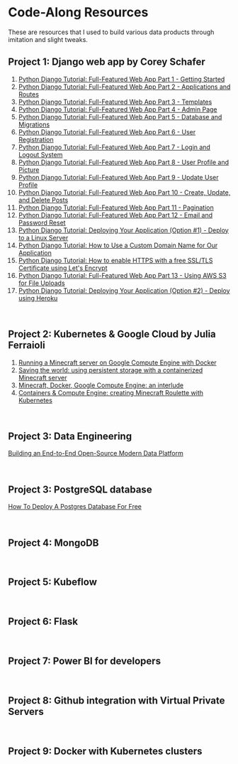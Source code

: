 # Code-Along Resources

These are resources that I used to build various data products through imitation and slight tweaks.

## Project 1: Django web app by Corey Schafer

1. [Python Django Tutorial: Full-Featured Web App Part 1 - Getting Started](https://www.youtube.com/watch?v=UmljXZIypDc&list=PL-osiE80TeTtoQCKZ03TU5fNfx2UY6U4p&index=1)
2. [Python Django Tutorial: Full-Featured Web App Part 2 - Applications and Routes](https://www.youtube.com/watch?v=a48xeeo5Vnk&list=PL-osiE80TeTtoQCKZ03TU5fNfx2UY6U4p&index=2)
3. [Python Django Tutorial: Full-Featured Web App Part 3 - Templates](https://www.youtube.com/watch?v=qDwdMDQ8oX4&list=PL-osiE80TeTtoQCKZ03TU5fNfx2UY6U4p&index=3)
4. [Python Django Tutorial: Full-Featured Web App Part 4 - Admin Page](https://www.youtube.com/watch?v=1PkNiYlkkjo&list=PL-osiE80TeTtoQCKZ03TU5fNfx2UY6U4p&index=4)
5. [Python Django Tutorial: Full-Featured Web App Part 5 - Database and Migrations](https://www.youtube.com/watch?v=aHC3uTkT9r8&list=PL-osiE80TeTtoQCKZ03TU5fNfx2UY6U4p&index=5)
6. [Python Django Tutorial: Full-Featured Web App Part 6 - User Registration](https://www.youtube.com/watch?v=q4jPR-M0TAQ&list=PL-osiE80TeTtoQCKZ03TU5fNfx2UY6U4p&index=6)
7. [Python Django Tutorial: Full-Featured Web App Part 7 - Login and Logout System](https://www.youtube.com/watch?v=3aVqWaLjqS4&list=PL-osiE80TeTtoQCKZ03TU5fNfx2UY6U4p&index=7)
8. [Python Django Tutorial: Full-Featured Web App Part 8 - User Profile and Picture](https://www.youtube.com/watch?v=FdVuKt_iuSI&list=PL-osiE80TeTtoQCKZ03TU5fNfx2UY6U4p&index=8)
9. [Python Django Tutorial: Full-Featured Web App Part 9 - Update User Profile](https://www.youtube.com/watch?v=CQ90L5jfldw&list=PL-osiE80TeTtoQCKZ03TU5fNfx2UY6U4p&index=9)
10. [Python Django Tutorial: Full-Featured Web App Part 10 - Create, Update, and Delete Posts](https://www.youtube.com/watch?v=-s7e_Fy6NRU&list=PL-osiE80TeTtoQCKZ03TU5fNfx2UY6U4p&index=10)
11. [Python Django Tutorial: Full-Featured Web App Part 11 - Pagination](https://www.youtube.com/watch?v=acOktTcTVEQ&list=PL-osiE80TeTtoQCKZ03TU5fNfx2UY6U4p&index=11)
12. [Python Django Tutorial: Full-Featured Web App Part 12 - Email and Password Reset](https://www.youtube.com/watch?v=-tyBEsHSv7w&list=PL-osiE80TeTtoQCKZ03TU5fNfx2UY6U4p&index=12)
13. [Python Django Tutorial: Deploying Your Application (Option #1) - Deploy to a Linux Server](https://www.youtube.com/watch?v=Sa_kQheCnds&list=PL-osiE80TeTtoQCKZ03TU5fNfx2UY6U4p&index=13)
14. [Python Django Tutorial: How to Use a Custom Domain Name for Our Application](https://www.youtube.com/watch?v=D2lwk1Ukgz0&list=PL-osiE80TeTtoQCKZ03TU5fNfx2UY6U4p&index=14)
15. [Python Django Tutorial: How to enable HTTPS with a free SSL/TLS Certificate using Let's Encrypt](https://www.youtube.com/watch?v=NhidVhNHfeU&list=PL-osiE80TeTtoQCKZ03TU5fNfx2UY6U4p&index=15)
16. [Python Django Tutorial: Full-Featured Web App Part 13 - Using AWS S3 for File Uploads](https://www.youtube.com/watch?v=kt3ZtW9MXhw&list=PL-osiE80TeTtoQCKZ03TU5fNfx2UY6U4p&index=16)
17. [Python Django Tutorial: Deploying Your Application (Option #2) - Deploy using Heroku](https://www.youtube.com/watch?v=6DI_7Zja8Zc&list=PL-osiE80TeTtoQCKZ03TU5fNfx2UY6U4p&index=17)

<br>

## Project 2: Kubernetes & Google Cloud by Julia Ferraioli

1. [Running a Minecraft server on Google Compute Engine with Docker](https://juliaferraioli.com/blog/2015/06/running-minecraft-server-on-google/)
2. [Saving the world: using persistent storage with a containerized Minecraft server](https://juliaferraioli.com/blog/2015/07/saving-world-using-persistent-storage/)
3. [Minecraft, Docker, Google Compute Engine: an interlude](https://juliaferraioli.com/blog/2015/08/minecraft-docker-compute-engine/)
4. [Containers & Compute Engine: creating Minecraft Roulette with Kubernetes](https://juliaferraioli.com/blog/2015/11/containerized-minecraft-roulette/)

<br>

## Project 3: Data Engineering

[Building an End-to-End Open-Source Modern Data Platform](https://towardsdatascience.com/building-an-end-to-end-open-source-modern-data-platform-c906be2f31bd)



<br>

## Project 3: PostgreSQL database

[How To Deploy A Postgres Database For Free](https://towardsdatascience.com/how-to-deploy-a-postgres-database-for-free-95cf1d8387bf)

<br>

## Project 4: MongoDB

<br>

## Project 5: Kubeflow

<br>

## Project 6: Flask

<br>

## Project 7: Power BI for developers

<br>

## Project 8: Github integration with Virtual Private Servers

<br>

## Project 9: Docker with Kubernetes clusters

